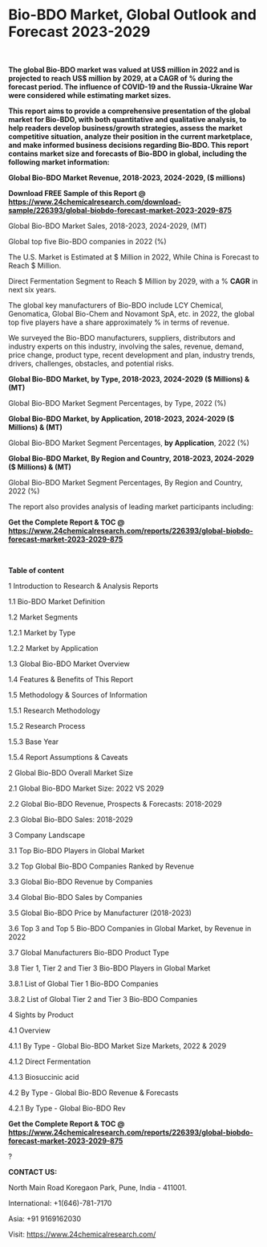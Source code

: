 <h1>Bio-BDO Market, Global Outlook and Forecast 2023-2029</h1><br/><p><strong>The global Bio-BDO market was valued at US$ million in 2022 and is projected to reach US$ million by 2029, at a <strong>CAGR</strong> of % during the forecast period. The influence of COVID-19 and the Russia-Ukraine War were considered while estimating market sizes.</strong></p>
 
 
 
 <p><strong>This report aims to provide a comprehensive presentation of the global market for Bio-BDO, with both quantitative and qualitative analysis, to help readers develop business/growth strategies, assess the market competitive situation, analyze their position in the current marketplace, and make informed business decisions regarding Bio-BDO. This report contains market size and forecasts of Bio-BDO in global, including the following market information:</strong></p>
 
 
 
 <p><strong>Global Bio-BDO Market Revenue, 2018-2023, 2024-2029, ($ millions)</strong></p>
 
 
 
 <div><b>Download FREE Sample of this Report @ <a href="https://www.24chemicalresearch.com/download-sample/226393/global-biobdo-forecast-market-2023-2029-875">https://www.24chemicalresearch.com/download-sample/226393/global-biobdo-forecast-market-2023-2029-875</a></b></div>
 
 
 
 <p>Global Bio-BDO Market Sales, 2018-2023, 2024-2029, (MT)</p>
 
 
 
 <p>Global top five Bio-BDO companies in 2022 (%)</p>
 
 
 
 <p>The U.S. Market is Estimated at $ Million in 2022, While China is Forecast to Reach $ Million.</p>
 
 
 
 <p>Direct Fermentation Segment to Reach $ Million by 2029, with a % <strong>CAGR</strong> in next six years.</p>
 
 
 
 <p>The global key manufacturers of Bio-BDO include LCY Chemical, Genomatica, Global Bio-Chem and Novamont SpA, etc. in 2022, the global top five players have a share approximately % in terms of revenue.</p>
 
 
 
 <p>We surveyed the Bio-BDO manufacturers, suppliers, distributors and industry experts on this industry, involving the sales, revenue, demand, price change, product type, recent development and plan, industry trends, drivers, challenges, obstacles, and potential risks.</p>
 
 
 
 <p><strong>Global Bio-BDO Market, by Type, 2018-2023, 2024-2029 ($ Millions) & (MT)</strong></p>
 
 
 
 <p>Global Bio-BDO Market Segment Percentages, by Type, 2022 (%)</p>
 
 
 
 <p><strong>Global Bio-BDO Market, <strong>by Application</strong>, 2018-2023, 2024-2029 ($ Millions) & (MT)</strong></p>
 
 
 
 <p>Global Bio-BDO Market Segment Percentages, <strong>by Application</strong>, 2022 (%)</p>
 
 
 
 <p><strong>Global Bio-BDO Market, By Region and Country, 2018-2023, 2024-2029 ($ Millions) & (MT)</strong></p>
 
 
 
 <p>Global Bio-BDO Market Segment Percentages, By Region and Country, 2022 (%)</p>
 
 
 
 <p>The report also provides analysis of leading market participants including:</p>
 
 
 
 <div><b>Get the Complete Report & TOC @ <a href="https://www.24chemicalresearch.com/reports/226393/global-biobdo-forecast-market-2023-2029-875">https://www.24chemicalresearch.com/reports/226393/global-biobdo-forecast-market-2023-2029-875</a></b></div>
 
 
 
 <p><br />
 
 <b>Table of content</b></p>
 
 
 
 <p>1 Introduction to Research & Analysis Reports<br />
 
 1.1 Bio-BDO Market Definition<br />
 
 1.2 Market Segments<br />
 
 1.2.1 Market by Type<br />
 
 1.2.2 Market by Application<br />
 
 1.3 Global Bio-BDO Market Overview<br />
 
 1.4 Features & Benefits of This Report<br />
 
 1.5 Methodology & Sources of Information<br />
 
 1.5.1 Research Methodology<br />
 
 1.5.2 Research Process<br />
 
 1.5.3 Base Year<br />
 
 1.5.4 Report Assumptions & Caveats<br />
 
 2 Global Bio-BDO Overall Market Size<br />
 
 2.1 Global Bio-BDO Market Size: 2022 VS 2029<br />
 
 2.2 Global Bio-BDO Revenue, Prospects & Forecasts: 2018-2029<br />
 
 2.3 Global Bio-BDO Sales: 2018-2029<br />
 
 3 Company Landscape<br />
 
 3.1 Top Bio-BDO Players in Global Market<br />
 
 3.2 Top Global Bio-BDO Companies Ranked by Revenue<br />
 
 3.3 Global Bio-BDO Revenue by Companies<br />
 
 3.4 Global Bio-BDO Sales by Companies<br />
 
 3.5 Global Bio-BDO Price by Manufacturer (2018-2023)<br />
 
 3.6 Top 3 and Top 5 Bio-BDO Companies in Global Market, by Revenue in 2022<br />
 
 3.7 Global Manufacturers Bio-BDO Product Type<br />
 
 3.8 Tier 1, Tier 2 and Tier 3 Bio-BDO Players in Global Market<br />
 
 3.8.1 List of Global Tier 1 Bio-BDO Companies<br />
 
 3.8.2 List of Global Tier 2 and Tier 3 Bio-BDO Companies<br />
 
 4 Sights by Product<br />
 
 4.1 Overview<br />
 
 4.1.1 By Type - Global Bio-BDO Market Size Markets, 2022 & 2029<br />
 
 4.1.2 Direct Fermentation<br />
 
 4.1.3 Biosuccinic acid<br />
 
 4.2 By Type - Global Bio-BDO Revenue & Forecasts<br />
 
 4.2.1 By Type - Global Bio-BDO Rev</p>
 
 
 
 <div><b>Get the Complete Report & TOC @ <a href="https://www.24chemicalresearch.com/reports/226393/global-biobdo-forecast-market-2023-2029-875">https://www.24chemicalresearch.com/reports/226393/global-biobdo-forecast-market-2023-2029-875</a></b></div>
 
 
 
 <p>? </p>
 
 
 
 <p><b>CONTACT US:</b><br />
 
 North Main Road Koregaon Park, Pune, India - 411001.<br />
 
 International: +1(646)-781-7170<br />
 
 Asia: +91 9169162030<br />
 
 Visit: <a href="https://www.24chemicalresearch.com/">https://www.24chemicalresearch.com/</a></p>